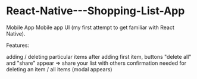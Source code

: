 # React-Native---Shopping-List-App
Mobile App
Mobile app UI (my first attempt to get familiar with React Native).

Features:

adding / deleting particular items
after adding first item, buttons "delete all"  and "share" appear => share your list with others
confirmation needed for deleting an item / all items (modal appears)
